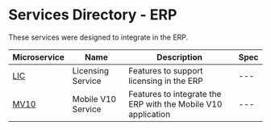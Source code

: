 # Services Directory - ERP

These services were designed to integrate in the ERP.

| Microservice | Name | Description | Spec |
| - | - | - | - |
| [LIC](./lic.md) | Licensing Service | Features to support licensing in the ERP | --- |
| [MV10](./mv10.md) | Mobile V10 Service | Features to integrate the ERP with the Mobile V10 application | --- |

